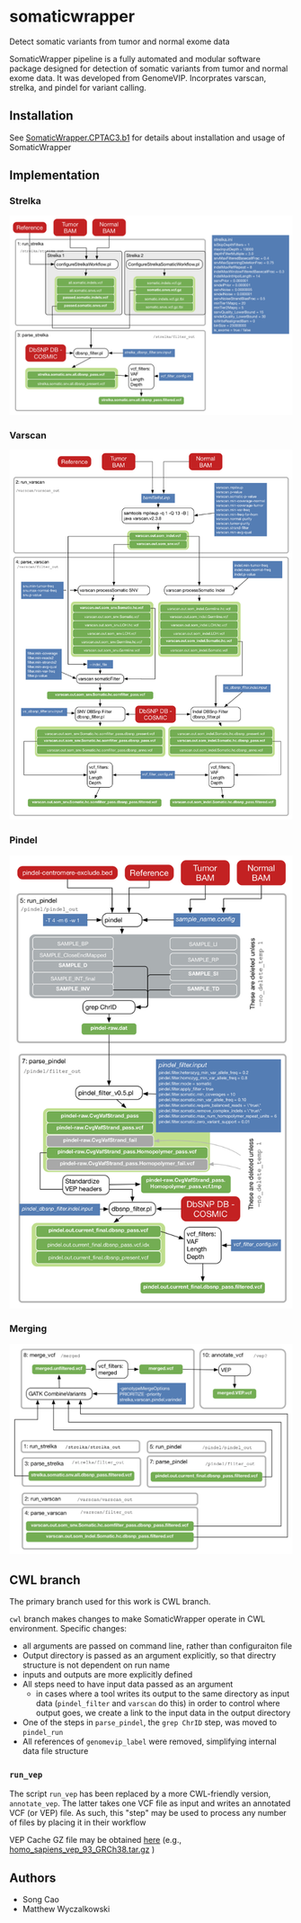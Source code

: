 # somaticwrapper
Detect somatic variants from tumor and normal exome data

SomaticWrapper pipeline is a fully automated and modular software package
designed for detection of somatic variants from tumor and normal exome data. 
It was developed from GenomeVIP. Incorprates varscan, strelka, and pindel for variant calling.

## Installation

See [SomaticWrapper.CPTAC3.b1](https://github.com/ding-lab/SomaticWrapper.CPTAC3.b1) for details
about installation and usage of SomaticWrapper

## Implementation

### Strelka
![Somatic Wrapper Strelka Details](docs/SomaticWrapper.CWL.Strelka.png)
### Varscan
![Somatic Wrapper Varscan Details](docs/SomaticWrapper.CWL.Varscan.png)
### Pindel
![Somatic Wrapper Pindel Details](docs/SomaticWrapper.CWL.Pindel.png)
### Merging
![Somatic Wrapper Overview](docs/SomaticWrapper.CWL.Merge.png)

## CWL branch

The primary branch used for this work is CWL branch.

`cwl` branch makes changes to make SomaticWrapper operate in CWL environment. Specific changes:
  * all arguments are passed on command line, rather than configuraiton file
  * Output directory is passed as an argument explicitly, so that directry structure is not
    dependent on run name
  * inputs and outputs are more explicitly defined
  * All steps need to have input data passed as an argument
    * in cases where a tool writes its output to the same directory as input data (`pindel_filter` and `varscan` do this)
      in order to control where output goes, we create a link to the input data in the output directory
  * One of the steps in `parse_pindel`, the `grep ChrID` step, was moved to `pindel_run`
  * All references of `genomevip_label` were removed, simplifying internal data file structure

### `run_vep`

The script `run_vep` has been replaced by a more CWL-friendly version, `annotate_vep`.  The latter
takes one VCF file as input and writes an annotated VCF (or VEP) file. As such, this "step" may be used
to process any number of files by placing it in their workflow

VEP Cache GZ file may be obtained [here](ftp://ftp.ensembl.org/pub/current_variation/VEP/) (e.g., [homo_sapiens_vep_93_GRCh38.tar.gz](ftp://ftp.ensembl.org/pub/current_variation/VEP/homo_sapiens_vep_93_GRCh38.tar.gz) )

## Authors

* Song Cao
* Matthew Wyczalkowski
